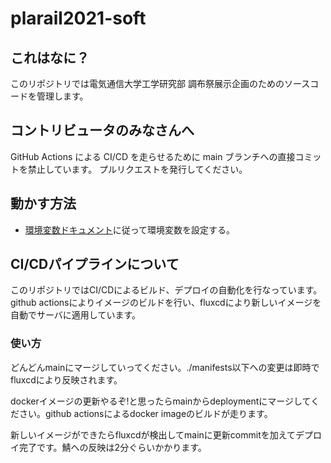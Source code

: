# plarail2021-soft

## これはなに？

このリポジトリでは電気通信大学工学研究部 調布祭展示企画のためのソースコードを管理します。

## コントリビュータのみなさんへ

GitHub Actions による CI/CD を走らせるために main ブランチへの直接コミットを禁止しています。 プルリクエストを発行してください。

## 動かす方法

- [環境変数ドキュメント](./docs/environmentValList.md)に従って環境変数を設定する。

## CI/CDパイプラインについて

このリポジトリではCI/CDによるビルド、デプロイの自動化を行なっています。
github actionsによりイメージのビルドを行い、fluxcdにより新しいイメージを自動でサーバに適用しています。

### 使い方

どんどんmainにマージしていってください。./manifests以下への変更は即時でfluxcdにより反映されます。

dockerイメージの更新やるぞ!と思ったらmainからdeploymentにマージしてください。github actionsによるdocker imageのビルドが走ります。

新しいイメージができたらfluxcdが検出してmainに更新commitを加えてデプロイ完了です。鯖への反映は2分ぐらいかかります。
